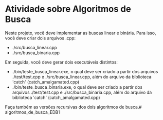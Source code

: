 # Atividade sobre Algoritmos de Busca

Neste projeto, você deve implementar as buscas linear e binária. Para isso, você deve criar dois arquivos .cpp:
- ./src/busca_linear.cpp
- ./src/busca_binaria.cpp

Em seguida, você deve gerar dois executáveis distintos:
- ./bin/teste_busca_linear.exe, o qual deve ser criado a partir dos arquivos ./test/test.cpp e ./src/busca_linear.cpp, além do arquivo da biblioteca 'catch' (catch_amalgamated.cpp)
- ./bin/teste_busca_binaria.exe, o qual deve ser criado a partir dos arquivos ./test/test.cpp e ./src/busca_binaria.cpp, além do arquivo da biblioteca 'catch' (catch_amalgamated.cpp)

Faça também as versões recursivas dos dois algoritmos de busca.# algoritmos_de_busca_EDB1
